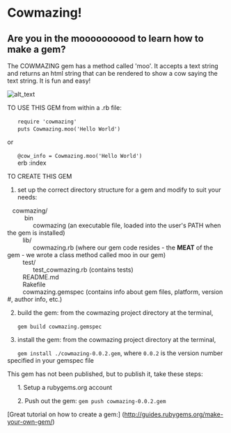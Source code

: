 # Cowmazing!

## Are you in the moooooooood to learn how to make a gem?

The COWMAZING gem has a method called 'moo'. It accepts a text string and returns an html string that can be rendered to show a cow saying the text string. It is fun and easy!

![alt_text](https://github.com/j0rdania/Cowmazing_demo/blob/master/cow1.png "Cowmazing Head")

TO USE THIS GEM from within a .rb file:  

&nbsp;&nbsp;&nbsp;&nbsp;&nbsp;&nbsp;`require 'cowmazing'`  
&nbsp;&nbsp;&nbsp;&nbsp;&nbsp;&nbsp;`puts Cowmazing.moo('Hello World')`

or 

&nbsp;&nbsp;&nbsp;&nbsp;&nbsp;&nbsp;`@cow_info = Cowmazing.moo('Hello World')`  
&nbsp;&nbsp;&nbsp;&nbsp;&nbsp;&nbsp;erb :index


TO CREATE THIS GEM

1. set up the correct directory structure for a gem and modify to suit your needs:

&nbsp;&nbsp;&nbsp;cowmazing/  
 &nbsp;&nbsp;&nbsp; &nbsp;&nbsp;&nbsp;&nbsp;&nbsp;&nbsp;bin  
    &nbsp;&nbsp;&nbsp;&nbsp;&nbsp;&nbsp;&nbsp;&nbsp;&nbsp;&nbsp;&nbsp;&nbsp;&nbsp;&nbsp;&nbsp;cowmazing (an executable file, loaded into the user's PATH when the gem is installed)  
  &nbsp;&nbsp;&nbsp;&nbsp;&nbsp;&nbsp;&nbsp;&nbsp;&nbsp;lib/  
    &nbsp;&nbsp;&nbsp;&nbsp;&nbsp;&nbsp;&nbsp;&nbsp;&nbsp;&nbsp;&nbsp;&nbsp;&nbsp;&nbsp;&nbsp;cowmazing.rb (where our gem code resides - the **MEAT** of the gem - we wrote a class method called moo in our gem)   
  &nbsp;&nbsp;&nbsp;&nbsp;&nbsp;&nbsp;&nbsp;&nbsp;&nbsp;test/  
    &nbsp;&nbsp;&nbsp;&nbsp;&nbsp;&nbsp;&nbsp;&nbsp;&nbsp;&nbsp;&nbsp;&nbsp;&nbsp;&nbsp;&nbsp;test_cowmazing.rb (contains tests)  
  &nbsp;&nbsp;&nbsp;&nbsp;&nbsp;&nbsp;&nbsp;&nbsp;&nbsp;README.md  
  &nbsp;&nbsp;&nbsp;&nbsp;&nbsp;&nbsp;&nbsp;&nbsp;&nbsp;Rakefile  
  &nbsp;&nbsp;&nbsp;&nbsp;&nbsp;&nbsp;&nbsp;&nbsp;&nbsp;cowmazing.gemspec (contains info about gem files, platform, version #, author info, etc.)  


2. build the gem: from the cowmazing project directory at the terminal,

&nbsp;&nbsp;&nbsp;&nbsp;&nbsp;&nbsp;`gem build cowmazing.gemspec`

3. install the gem: from the cowmazing project directory at the terminal,

&nbsp;&nbsp;&nbsp;&nbsp;&nbsp;&nbsp;`gem install ./cowmazing-0.0.2.gem`, where `0.0.2` is the version number specified in your gemspec file

This gem has not been published, but to publish it, take these steps:

&nbsp;&nbsp;&nbsp;&nbsp;&nbsp;&nbsp;1. Setup a rubygems.org account

&nbsp;&nbsp;&nbsp;&nbsp;&nbsp;&nbsp;2. Push out the gem:
`gem push cowmazing-0.0.2.gem`


[Great tutorial on how to create a gem:] (http://guides.rubygems.org/make-your-own-gem/)





